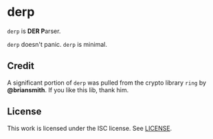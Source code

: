 # derp

`derp` is **DER P**arser.

`derp` doesn't panic. `derp` is minimal.

## Credit

A significant portion of `derp` was pulled from the crypto library `ring` by **@briansmith**.
If you like this lib, thank him.

## License

This work is licensed under the ISC license. See [LICENSE](./LICENSE).
